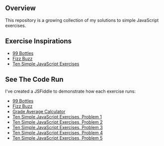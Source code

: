 Overview
-------------

This repository is a growing collection of my solutions to simple JavaScript exercises.


Exercise Inspirations
---------------------

* [99 Bottles](http://www.99-bottles-of-beer.net "99 Bottles Exercise")
* [Fizz Buzz](http://c2.com/cgi/wiki?FizzBuzzTest "Fizz Buzz Exercise")
* [Ten Simple JavaScript Exercises](http://www.webdeveloper.com/forum/showthread.php?210551-Ten-Simple-Javascript-Exercises "Ten Simple JavaScript Exercises")


See The Code Run
----------------

I've created a JSFiddle to demonstrate how each exercise runs: 
* [99 Bottles](http://jsfiddle.net/lisafrench/Q86sq/ "99 Bottles on JSFiddle")
* [Fizz Buzz](http://jsfiddle.net/lisafrench/tAUpA/ "Fizz Buzz on JSFiddle")
* [Grade Average Calculator](http://jsfiddle.net/lisafrench/XBL6c/ "Grade Average Calculator on JSFiddle")
* [Ten Simple JavaScript Exercises, Problem 1](http://jsfiddle.net/lisafrench/Tjwug/ "Ten Simple JavaScript Exercises, Problem 1")
* [Ten Simple JavaScript Exercises, Problem 2](http://jsfiddle.net/lisafrench/UBwRf/ "Ten Simple JavaScript Exercises, Problem 2")
* [Ten Simple JavaScript Exercises, Problem 3](http://jsfiddle.net/lisafrench/3YBWV/ "Ten Simple JavaScript Exercises, Problem 3")
* [Ten Simple JavaScript Exercises, Problem 4](http://jsfiddle.net/lisafrench/CmHH8/ "Ten Simple JavaScript Exercises, Problem 4")
* [Ten Simple JavaScript Exercises, Problem 5](http://jsfiddle.net/lisafrench/xrQUD/ "Ten Simple JavaScript Exercises, Problem 5")
